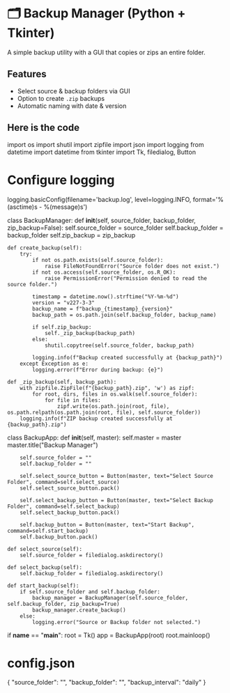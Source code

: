 # 🗂 Backup Manager (Python + Tkinter)

A simple backup utility with a GUI that copies or zips an entire folder.

## Features
- Select source & backup folders via GUI
- Option to create `.zip` backups
- Automatic naming with date & version

## Here is the code 


import os
import shutil
import zipfile
import json
import logging
from datetime import datetime
from tkinter import Tk, filedialog, Button

# Configure logging
logging.basicConfig(filename='backup.log', level=logging.INFO, format='%(asctime)s - %(message)s')

class BackupManager:
    def __init__(self, source_folder, backup_folder, zip_backup=False):
        self.source_folder = source_folder
        self.backup_folder = backup_folder
        self.zip_backup = zip_backup

    def create_backup(self):
        try:
            if not os.path.exists(self.source_folder):
                raise FileNotFoundError("Source folder does not exist.")
            if not os.access(self.source_folder, os.R_OK):
                raise PermissionError("Permission denied to read the source folder.")

            timestamp = datetime.now().strftime("%Y-%m-%d")
            version = "v227-3-3"
            backup_name = f"backup_{timestamp}_{version}"
            backup_path = os.path.join(self.backup_folder, backup_name)

            if self.zip_backup:
                self._zip_backup(backup_path)
            else:
                shutil.copytree(self.source_folder, backup_path)

            logging.info(f"Backup created successfully at {backup_path}")
        except Exception as e:
            logging.error(f"Error during backup: {e}")

    def _zip_backup(self, backup_path):
        with zipfile.ZipFile(f"{backup_path}.zip", 'w') as zipf:
            for root, dirs, files in os.walk(self.source_folder):
                for file in files:
                    zipf.write(os.path.join(root, file), os.path.relpath(os.path.join(root, file), self.source_folder))
        logging.info(f"ZIP backup created successfully at {backup_path}.zip")

class BackupApp:
    def __init__(self, master):
        self.master = master
        master.title("Backup Manager")

        self.source_folder = ""
        self.backup_folder = ""

        self.select_source_button = Button(master, text="Select Source Folder", command=self.select_source)
        self.select_source_button.pack()

        self.select_backup_button = Button(master, text="Select Backup Folder", command=self.select_backup)
        self.select_backup_button.pack()

        self.backup_button = Button(master, text="Start Backup", command=self.start_backup)
        self.backup_button.pack()

    def select_source(self):
        self.source_folder = filedialog.askdirectory()

    def select_backup(self):
        self.backup_folder = filedialog.askdirectory()

    def start_backup(self):
        if self.source_folder and self.backup_folder:
            backup_manager = BackupManager(self.source_folder, self.backup_folder, zip_backup=True)
            backup_manager.create_backup()
        else:
            logging.error("Source or Backup folder not selected.")

if __name__ == "__main__":
    root = Tk()
    app = BackupApp(root)
    root.mainloop()

# config.json
{
    "source_folder": "",
    "backup_folder": "",
    "backup_interval": "daily"
}
